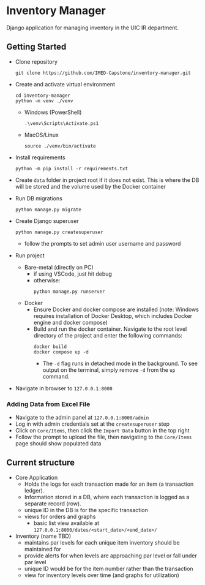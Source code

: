 # Inventory Manager
Django application for managing inventory in the UIC IR department.

## Getting Started
* Clone repository

    ```
    git clone https://github.com/IMED-Capstone/inventory-manager.git
    ```
* Create and activate virtual environment

    ```
    cd inventory-manager
    python -m venv ./venv
    ```

    * Windows (PowerShell)
        ```
        .\venv\Scripts\Activate.ps1
        ```
    * MacOS/Linux
        ```
        source ./venv/bin/activate
        ```
    
* Install requirements
    ```
    python -m pip install -r requirements.txt
    ```

* Create `data` folder in project root if it does not exist. This is where the DB will be stored and the volume used by the Docker container

* Run DB migrations
    ```
    python manage.py migrate
    ```

* Create Django superuser
    ```
    python manage.py createsuperuser
    ```
    * follow the prompts to set admin user username and password

* Run project
    * Bare-metal (directly on PC)
        * if using VSCode, just hit debug
        * otherwise:
            ```
            python manage.py runserver
            ```
    * Docker
        * Ensure Docker and docker compose are installed (note: Windows requires installation of Docker Desktop, which includes Docker engine and docker compose)
        * Build and run the docker container. Navigate to the root level directory of the project and enter the following commands:
            ```
            docker build
            docker compose up -d
            ```
            * The `-d` flag runs in detached mode in the background. To see output on the terminal, simply remove `-d` from the `up` command.
    
* Navigate in browser to `127.0.0.1:8000`

### Adding Data from Excel File
* Navigate to the admin panel at ```127.0.0.1:8000/admin```
* Log in with admin credentials set at the ```createsuperuser``` step
* Click on `Core/Items`, then click the `Import Data` button in the top right
* Follow the prompt to upload the file, then navigating to the `Core/Items` page should show populated data


## Current structure
- Core Application
    - Holds the logs for each transaction made for an item (a transaction ledger).
    - Information stored in a DB, where each transaction is logged as a separate record (row).
    - unique ID in the DB is for the specific transaction
    - views for orders and graphs
        - basic list view available at `127.0.0.1:8000/dates/<start_date>/<end_date>/`
- Inventory (name TBD)
    - maintains par levels for each unique item inventory should be maintained for
    - provide alerts for when levels are approaching par level or fall under par level
    - unique ID would be for the item number rather than the transaction
    - view for inventory levels over time (and graphs for utilization)
